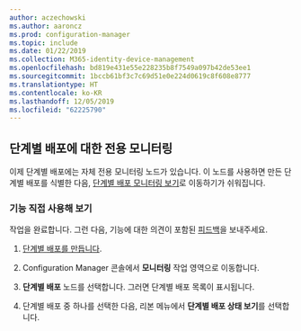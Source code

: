 ```yaml
---
author: aczechowski
ms.author: aaroncz
ms.prod: configuration-manager
ms.topic: include
ms.date: 01/22/2019
ms.collection: M365-identity-device-management
ms.openlocfilehash: bd819e431e55e228235b8f7549a097b42de53ee1
ms.sourcegitcommit: 1bccb61bf3c7c69d51e0e224d0619c8f608e8777
ms.translationtype: HT
ms.contentlocale: ko-KR
ms.lasthandoff: 12/05/2019
ms.locfileid: "62225790"
---
```

## <a name="bkmk_pod"></a> 단계별 배포에 대한 전용 모니터링
<!--3555949-->

이제 단계별 배포에는 자체 전용 모니터링 노드가 있습니다. 이 노드를 사용하면 만든 단계별 배포를 식별한 다음, [단계별 배포 모니터링 보기](/sccm/osd/deploy-use/manage-monitor-phased-deployments#bkmk_monitor)로 이동하기가 쉬워집니다.


### <a name="try-it-out"></a>기능 직접 사용해 보기

작업을 완료합니다. 그런 다음, 기능에 대한 의견이 포함된 [피드백](/sccm/core/understand/find-help#product-feedback)을 보내주세요.

1. [단계별 배포를 만듭니다](/sccm/osd/deploy-use/create-phased-deployment-for-task-sequence).  

2. Configuration Manager 콘솔에서 **모니터링** 작업 영역으로 이동합니다.  

3. **단계별 배포** 노드를 선택합니다. 그러면 단계별 배포 목록이 표시됩니다.  

4. 단계별 배포 중 하나를 선택한 다음, 리본 메뉴에서 **단계별 배포 상태 보기**를 선택합니다. 

